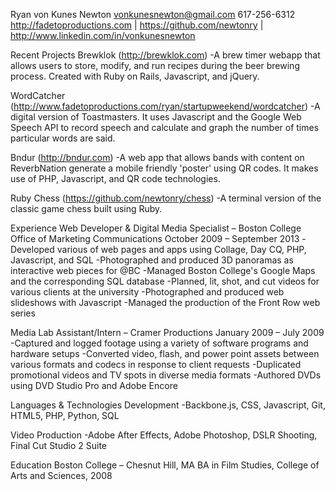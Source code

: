 Ryan von Kunes Newton 
vonkunesnewton@gmail.com
617-256-6312
http://fadetoproductions.com | https://github.com/newtonry | http://www.linkedin.com/in/vonkunesnewton

Recent Projects
Brewklok (http://brewklok.com)
-A brew timer webapp that allows users to store, modify, and run recipes during the beer brewing process. Created with Ruby on Rails, Javascript, and jQuery.

WordCatcher (http://www.fadetoproductions.com/ryan/startupweekend/wordcatcher)
-A digital version of Toastmasters. It uses Javascript and the Google Web Speech API to record speech and calculate and graph the number of times particular words are said.

Bndur (http://bndur.com)
-A web app that allows bands with content on ReverbNation generate a mobile friendly 'poster' using QR codes. It makes use of PHP, Javascript, and QR code technologies.

Ruby Chess (https://github.com/newtonry/chess)
-A terminal version of the classic game chess built using Ruby.

Experience
Web Developer & Digital Media Specialist – Boston College Office of Marketing Communications
October 2009 – September 2013
-Developed various of web pages and apps using Collage, Day CQ, PHP, Javascript, and SQL
-Photographed and produced 3D panoramas as interactive web pieces for @BC
-Managed Boston College's Google Maps and the corresponding SQL database
-Planned, lit, shot, and cut videos for various clients at the university
-Photographed and produced web slideshows with Javascript
-Managed the production of the Front Row web series

Media Lab Assistant/Intern – Cramer Productions
January 2009 – July 2009
-Captured and logged footage using a variety of software programs and hardware setups
-Converted video, flash, and power point assets between various formats and codecs in response to client requests
-Duplicated promotional videos and TV spots in diverse media formats
-Authored DVDs using DVD Studio Pro and Adobe Encore

Languages & Technologies
Development
-Backbone.js, CSS, Javascript, Git, HTML5, PHP, Python, SQL

Video Production
-Adobe After Effects, Adobe Photoshop, DSLR Shooting, Final Cut Studio 2 Suite

Education
Boston College – Chesnut Hill, MA
BA in Film Studies, College of Arts and Sciences, 2008